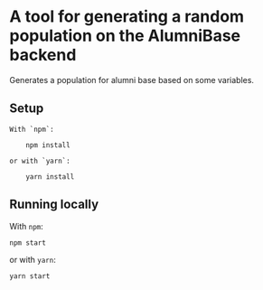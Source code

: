 # A tool for generating a random population on the AlumniBase backend

Generates a population for alumni base based on some variables.

## Setup

    With `npm`:

        npm install

    or with `yarn`:

        yarn install

## Running locally

With `npm`:

    npm start

or with `yarn`:

    yarn start
